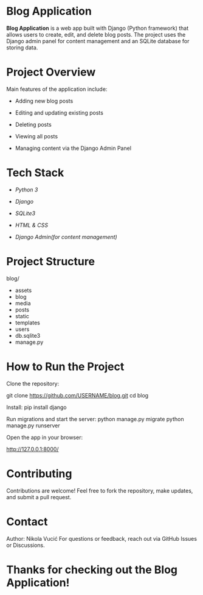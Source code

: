 # Blog Application

**Blog Application** is a web app built with Django (Python framework) that allows users to create, edit, and delete blog posts.
The project uses the Django admin panel for content management and an SQLite database for storing data.

# Project Overview

Main features of the application include:

- Adding new blog posts

- Editing and updating existing posts

- Deleting posts

- Viewing all posts

- Managing content via the Django Admin Panel

# Tech Stack

- *Python 3*

- *Django*

- *SQLite3*

 - *HTML & CSS*

- *Django Admin(for content management)*

# Project Structure

blog/
- assets         
- blog                  
- media
- posts
- static
- templates
- users
- db.sqlite3
- manage.py

# How to Run the Project

Clone the repository:

git clone https://github.com/USERNAME/blog.git
cd blog

Install:
pip install django

Run migrations and start the server:
python manage.py migrate
python manage.py runserver

Open the app in your browser:

http://127.0.0.1:8000/


# Contributing

Contributions are welcome! Feel free to fork the repository, make updates, and submit a pull request.


# Contact

Author: Nikola Vucić
For questions or feedback, reach out via GitHub Issues or Discussions.

# Thanks for checking out the Blog Application!
